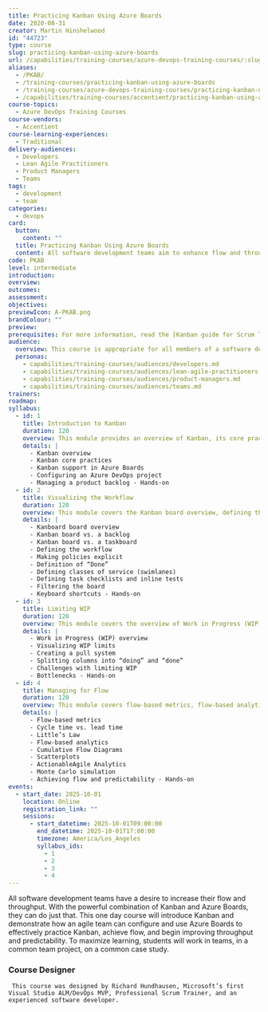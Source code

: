 ```yaml
---
title: Practicing Kanban Using Azure Boards
date: 2020-08-31
creator: Martin Hinshelwood
id: "44723"
type: course
slug: practicing-kanban-using-azure-boards
url: /capabilities/training-courses/azure-devops-training-courses/:slug/
aliases:
  - /PKAB/
  - /training-courses/practicing-kanban-using-azure-boards
  - /training-courses/azure-devops-training-courses/practicing-kanban-using-azure-boards-training/
  - /capabilities/training-courses/accentient/practicing-kanban-using-azure-boards/
course-topics:
  - Azure DevOps Training Courses
course-vendors:
  - Accentient
course-learning-experiences:
  - Traditional
delivery-audiences:
  - Developers
  - Lean Agile Practitioners
  - Product Managers
  - Teams
tags:
  - development
  - team
categories:
  - devops
card:
  button:
    content: ""
  title: Practicing Kanban Using Azure Boards
  content: All software development teams aim to enhance flow and throughput. This one-day course combines Kanban principles with Azure Boards, showing agile teams how to configure and effectively use the platform for Kanban practices. Participants will collaborate in teams on a shared project and case study to maximize learning.
code: PKAB
level: intermediate
introduction:
overview:
outcomes:
assessment:
objectives:
previewIcon: A-PKAB.png
brandColour: ""
preview:
prerequisites: For more information, read the [Kanban guide for Scrum Teams](https://www.scrum.org/resources/kanban-guide-scrum-teams).
audience:
  overview: This course is appropriate for all members of a software development team, especially those who are actively involved with creating and refining a product backlog as well as planning and executing the work. This course will also provide value for individuals outside the development team (managers, Scrum Masters, coaches, and other stakeholders) who are interested in establishing and improving flow for their team. Even teams currently practicing Scrum should consider attending this course, as Kanban is a great complementary practice for managing and improving their flow.
  personas:
    - capabilities/training-courses/audiences/developers.md
    - capabilities/training-courses/audiences/lean-agile-practitioners.md
    - capabilities/training-courses/audiences/product-managers.md
    - capabilities/training-courses/audiences/teams.md
trainers:
roadmap:
syllabus:
  - id: 1
    title: Introduction to Kanban
    duration: 120
    overview: This module provides an overview of Kanban, its core practices, and how to use Azure Boards to support them. You will learn how to configure an Azure DevOps project and manage a product backlog.
    details: |
      - Kanban overview
      - Kanban core practices
      - Kanban support in Azure Boards
      - Configuring an Azure DevOps project
      - Managing a product backlog - Hands-on
  - id: 2
    title: Visualizing the Workflow
    duration: 120
    overview: This module covers the Kanban board overview, defining the workflow, making policies explicit, defining classes of service, and filtering the board. You will also learn about keyboard shortcuts.
    details: |
      - Kanboard board overview
      - Kanban board vs. a backlog
      - Kanban board vs. a taskboard
      - Defining the workflow
      - Making policies explicit
      - Definition of “Done”
      - Defining classes of service (swimlanes)
      - Defining task checklists and inline tests
      - Filtering the board
      - Keyboard shortcuts - Hands-on
  - id: 3
    title: Limiting WIP
    duration: 120
    overview: This module covers the overview of Work in Progress (WIP), visualizing WIP limits, creating a pull system, and challenges with limiting WIP. You will also learn about bottlenecks.
    details: |
      - Work in Progress (WIP) overview
      - Visualizing WIP limits
      - Creating a pull system
      - Splitting columns into “doing” and “done”
      - Challenges with limiting WIP
      - Bottlenecks - Hands-on
  - id: 4
    title: Managing for Flow
    duration: 120
    overview: This module covers flow-based metrics, flow-based analytics, and achieving flow and predictability. You will also learn about cycle time vs. lead time and Little’s Law.
    details: |
      - Flow-based metrics
      - Cycle time vs. lead time
      - Little’s Law
      - Flow-based analytics
      - Cumulative Flow Diagrams
      - Scatterplots
      - ActionableAgile Analytics
      - Monte Carlo simulation
      - Achieving flow and predictability - Hands-on
events:
  - start_date: 2025-10-01
    location: Online
    registration_link: ""
    sessions:
      - start_datetime: 2025-10-01T09:00:00
        end_datetime: 2025-10-01T17:00:00
        timezone: America/Los_Angeles
        syllabus_ids:
          - 1
          - 2
          - 3
          - 4
---
```


All software development teams have a desire to increase their flow and throughput. With the powerful combination of Kanban and Azure Boards, they can do just that. This one day course will introduce Kanban and demonstrate how an agile team can configure and use Azure Boards to effectively practice Kanban, achieve flow, and begin improving throughput and predictability. To maximize learning, students will work in teams, in a common team project, on a common case study.

### Course Designer

     This course was designed by Richard Hundhausen, Microsoft’s first Visual Studio ALM/DevOps MVP, Professional Scrum Trainer, and an experienced software developer.
